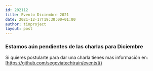```yaml
---
id: 202112
title: Evento Diciembre 2021
date: 2021-12-17T19:30:00+01:00
author: tinproject
layout: post
---
```


### Estamos aún pendientes de las charlas para Diciembre

Si quieres postularte para dar una charla tienes mas información en: [https://github.com/segoviatechtrain/events]() 